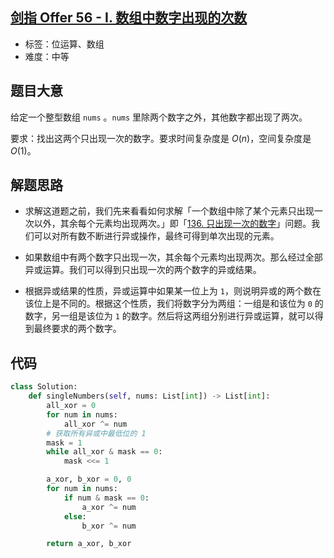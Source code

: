 ## [剑指 Offer 56 - I. 数组中数字出现的次数](https://leetcode-cn.com/problems/shu-zu-zhong-shu-zi-chu-xian-de-ci-shu-lcof/)

- 标签：位运算、数组
- 难度：中等

## 题目大意

给定一个整型数组 `nums` 。`nums` 里除两个数字之外，其他数字都出现了两次。

要求：找出这两个只出现一次的数字。要求时间复杂度是 $O(n)$，空间复杂度是 $O(1)$。

## 解题思路

- 求解这道题之前，我们先来看看如何求解「一个数组中除了某个元素只出现一次以外，其余每个元素均出现两次。」即「[136. 只出现一次的数字](https://leetcode-cn.com/problems/single-number/)」问题。我们可以对所有数不断进行异或操作，最终可得到单次出现的元素。

- 如果数组中有两个数字只出现一次，其余每个元素均出现两次。那么经过全部异或运算。我们可以得到只出现一次的两个数字的异或结果。
- 根据异或结果的性质，异或运算中如果某一位上为 `1`，则说明异或的两个数在该位上是不同的。根据这个性质，我们将数字分为两组：一组是和该位为 `0` 的数字，另一组是该位为 `1` 的数字。然后将这两组分别进行异或运算，就可以得到最终要求的两个数字。

## 代码

```Python
class Solution:
    def singleNumbers(self, nums: List[int]) -> List[int]:
        all_xor = 0
        for num in nums:
            all_xor ^= num
        # 获取所有异或中最低位的 1
        mask = 1
        while all_xor & mask == 0:
            mask <<= 1

        a_xor, b_xor = 0, 0
        for num in nums:
            if num & mask == 0:
                a_xor ^= num
            else:
                b_xor ^= num

        return a_xor, b_xor
```

